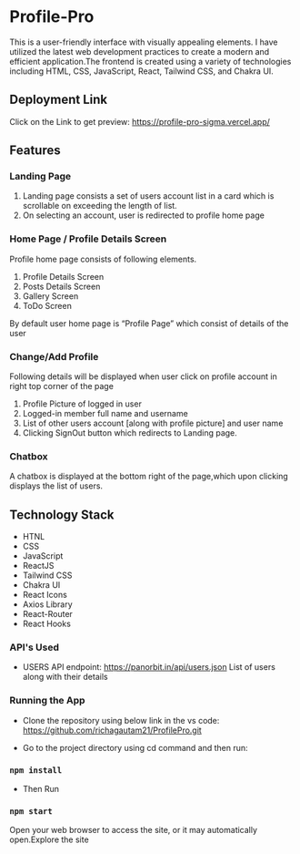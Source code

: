 # Profile-Pro
This is  a user-friendly interface with visually appealing elements. I have utilized the latest web development practices to create a modern and efficient application.The frontend is created  using a variety of technologies including HTML, CSS, JavaScript, React, Tailwind CSS, and Chakra UI. 

## Deployment Link
Click on the Link to get preview: https://profile-pro-sigma.vercel.app/


## Features

### Landing Page
1. Landing page consists a set of users account list in a card which is scrollable
on exceeding the length of list.
2. On selecting an account, user is redirected to profile home page

### Home Page / Profile Details Screen
Profile home page consists of following elements.
1. Profile Details Screen
2. Posts Details Screen
3. Gallery Screen
4. ToDo Screen

By default user home page is “Profile Page” which consist of details of the user

### Change/Add Profile
Following details will be displayed when user click on profile account in right top corner
of the page

1. Profile Picture of logged in user
2. Logged-in member full name and username
3. List of other users account [along with profile picture] and user name
4. Clicking SignOut button which redirects to Landing page.

### Chatbox
A chatbox is displayed at the bottom right of the page,which upon clicking displays the list of users.

## Technology Stack

 - HTNL
 - CSS
 - JavaScript
 - ReactJS
 - Tailwind CSS
 - Chakra UI
 - React Icons
 - Axios Library
 - React-Router
 - React Hooks

### API's Used

- USERS API endpoint: https://panorbit.in/api/users.json
List of users along with their details


###  Running the App

- Clone the repository using below link in the vs code:
https://github.com/richagautam21/ProfilePro.git

- Go to the project directory using cd command and then run:
 ### `npm install`

- Then Run 
### `npm start`


Open your web browser to access the site, or it may automatically open.Explore the site





